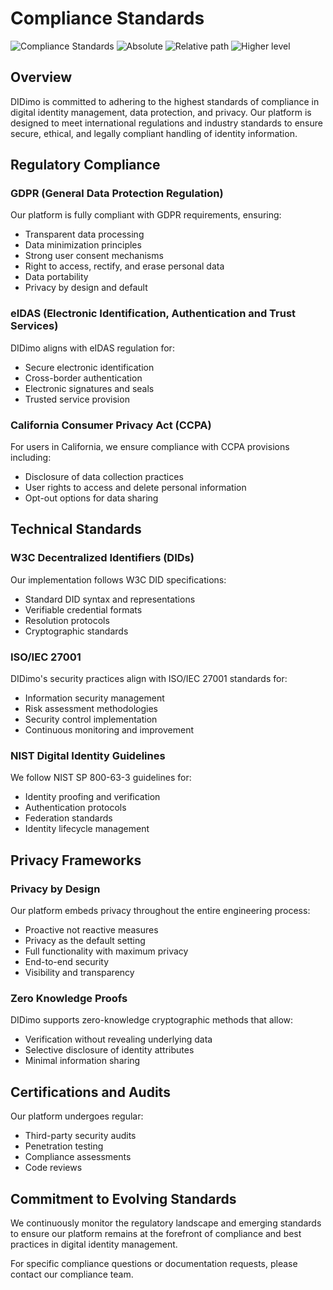 # Compliance Standards

![Compliance Standards](gino.avif)
![Absolute](/gino.avif)
![Relative path](./gino.avif)
![Higher level](../../../500.svg)

## Overview

DIDimo is committed to adhering to the highest standards of compliance in digital identity management, data protection, and privacy. Our platform is designed to meet international regulations and industry standards to ensure secure, ethical, and legally compliant handling of identity information.

## Regulatory Compliance

### GDPR (General Data Protection Regulation)

Our platform is fully compliant with GDPR requirements, ensuring:

- Transparent data processing
- Data minimization principles
- Strong user consent mechanisms
- Right to access, rectify, and erase personal data
- Data portability
- Privacy by design and default

### eIDAS (Electronic Identification, Authentication and Trust Services)

DIDimo aligns with eIDAS regulation for:

- Secure electronic identification
- Cross-border authentication
- Electronic signatures and seals
- Trusted service provision

### California Consumer Privacy Act (CCPA)

For users in California, we ensure compliance with CCPA provisions including:

- Disclosure of data collection practices
- User rights to access and delete personal information
- Opt-out options for data sharing

## Technical Standards

### W3C Decentralized Identifiers (DIDs)

Our implementation follows W3C DID specifications:

- Standard DID syntax and representations
- Verifiable credential formats
- Resolution protocols
- Cryptographic standards

### ISO/IEC 27001

DIDimo's security practices align with ISO/IEC 27001 standards for:

- Information security management
- Risk assessment methodologies
- Security control implementation
- Continuous monitoring and improvement

### NIST Digital Identity Guidelines

We follow NIST SP 800-63-3 guidelines for:

- Identity proofing and verification
- Authentication protocols
- Federation standards
- Identity lifecycle management

## Privacy Frameworks

### Privacy by Design

Our platform embeds privacy throughout the entire engineering process:

- Proactive not reactive measures
- Privacy as the default setting
- Full functionality with maximum privacy
- End-to-end security
- Visibility and transparency

### Zero Knowledge Proofs

DIDimo supports zero-knowledge cryptographic methods that allow:

- Verification without revealing underlying data
- Selective disclosure of identity attributes
- Minimal information sharing

## Certifications and Audits

Our platform undergoes regular:

- Third-party security audits
- Penetration testing
- Compliance assessments
- Code reviews

## Commitment to Evolving Standards

We continuously monitor the regulatory landscape and emerging standards to ensure our platform remains at the forefront of compliance and best practices in digital identity management.

For specific compliance questions or documentation requests, please contact our compliance team.
